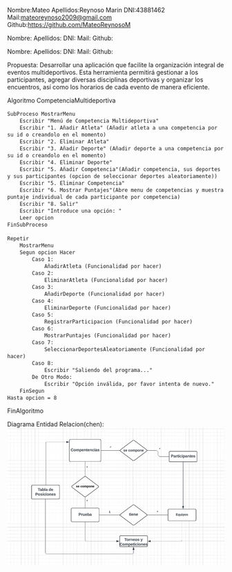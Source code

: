 
Nombre:Mateo
Apellidos:Reynoso Marin
DNI:43881462
Mail:mateoreynoso2009@gmail.com
Github:https://github.com/MateoReynosoM

Nombre:
Apellidos:
DNI:
Mail:
Github:

Nombre:
Apellidos:
DNI:
Mail:
Github:


Propuesta:
Desarrollar una aplicación que facilite la organización integral de eventos multideportivos. Esta herramienta permitirá gestionar a los participantes, agregar diversas disciplinas deportivas y organizar los encuentros, así como los horarios de cada evento de manera eficiente.


Algoritmo CompetenciaMultideportiva

    SubProceso MostrarMenu
        Escribir "Menú de Competencia Multideportiva"
        Escribir "1. Añadir Atleta" (Añadir atleta a una competencia por su id o creandolo en el momento)
        Escribir "2. Eliminar Atleta"
        Escribir "3. Añadir Deporte" (Añadir deporte a una competencia por su id o creandolo en el momento)
        Escribir "4. Eliminar Deporte"
        Escribir "5. Añadir Competencia"(Añadir competencia, sus deportes y sus participantes (opcion de seleccionar deportes aleatoriamente))
        Escribir "5. Eliminar Competencia"
        Escribir "6. Mostrar Puntajes"(Abre menu de competencias y muestra puntaje individual de cada participante por competencia)
        Escribir "8. Salir"
        Escribir "Introduce una opción: "
        Leer opcion
    FinSubProceso

    Repetir
        MostrarMenu
        Segun opcion Hacer
            Caso 1:
                AñadirAtleta (Funcionalidad por hacer)
            Caso 2:
                EliminarAtleta (Funcionalidad por hacer)
            Caso 3:
                AñadirDeporte (Funcionalidad por hacer)
            Caso 4:
                EliminarDeporte (Funcionalidad por hacer)
            Caso 5:
                RegistrarParticipacion (Funcionalidad por hacer)
            Caso 6:
                MostrarPuntajes (Funcionalidad por hacer)
            Caso 7:
                SeleccionarDeportesAleatoriamente (Funcionalidad por hacer)
            Caso 8:
                Escribir "Saliendo del programa..."
            De Otro Modo:
                Escribir "Opción inválida, por favor intenta de nuevo."
        FinSegun
    Hasta opcion = 8
FinAlgoritmo

Diagrama Entidad Relacion(chen):
![alt text](image.png)